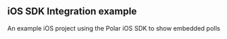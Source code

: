 ## iOS SDK Integration example

An example iOS project using the Polar iOS SDK to show embedded polls